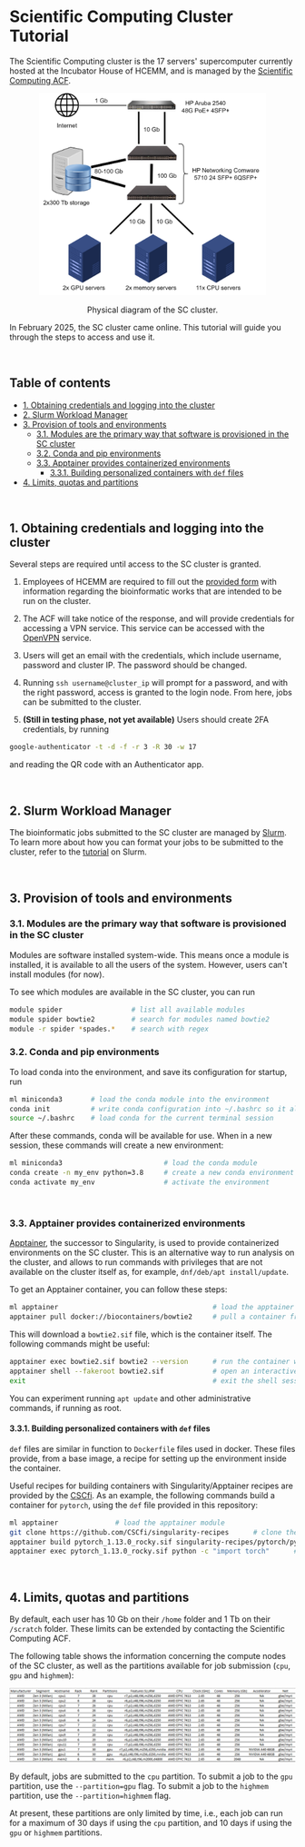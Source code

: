 # Scientific Computing Cluster Tutorial

The Scientific Computing cluster is the 17 servers' supercomputer currently hosted at the Incubator House of HCEMM, and is managed by the [Scientific Computing ACF](https://acf.hcemm.eu/acf/scientific-computing/).

<p align="center">
  <img src="./resources/physical_diagram.png" width="400" >
</p>
<p align="center">Physical diagram of the SC cluster.</p>

In February 2025, the SC cluster came online. This tutorial will guide you through the steps to access and use it.

<br>

## Table of contents

- [1. Obtaining credentials and logging into the cluster](#1-obtaining-credentials-and-logging-into-the-cluster)
- [2. Slurm Workload Manager](#2-slurm-workload-manager)
- [3. Provision of tools and environments](#3-provision-of-tools-and-environments)
  - [3.1. Modules are the primary way that software is provisioned in the SC cluster](#31-modules-are-the-primary-way-that-software-is-provisioned-in-the-sc-cluster)
  - [3.2. Conda and pip environments](#32-conda-and-pip-environments)
  - [3.3. Apptainer provides containerized environments](#33-apptainer-provides-containerized-environments)
    - [3.3.1. Building personalized containers with `def` files](#331-building-personalized-containers-with-def-files)
- [4. Limits, quotas and partitions](#4-limits-quotas-and-partitions)

<br>

## 1. Obtaining credentials and logging into the cluster

Several steps are required until access to the SC cluster is granted.

1. Employees of HCEMM are required to fill out the [provided form](https://docs.google.com/forms/d/e/1FAIpQLSdYtCZQcaFNFLVI64hxWyigVz31GuoSrcqIz3n_kalXVCFxlA/viewform?usp=pp_url&entry.598441848=1&entry.760391226=256+Gb&entry.175258676=No&entry.1787069197=I+will+be+performing+the+following+computational+tasks:+%0A-+e.g.,+MS/MS,+microbiomes,+RNA-Seq%0A-+e.g.,+MD+modelling,+DL+model+creation+and+prediction%0A%0AI+want+to+solve+the+research+question:+%0A-+e.g.,+Identify+differentially+expressed+genes+in+cancer+samples%0A%0AI+need+the+following+specific+packages/software:+%0A-+e.g.,+Python+3.8,+TensorFlow,+R+with+DESeq2%0A%0AI+have+the+following+additional+requirements:+%0A-+e.g.,+Custom+Python+library,+specific+version+of+a+tool,+large+temporary+storage%0A%0A(please+remove+the+non-relevant+sections)&entry.1260858631=No&entry.1316491120=No) with information regarding the bioinformatic works that are intended to be run on the cluster.

2. The ACF will take notice of the response, and will provide credentials for accessing a VPN service. This service can be accessed with the [OpenVPN](https://openvpn.net/) service.

3. Users will get an email with the credentials, which include username, password and cluster IP. The password should be changed.

4. Running `ssh username@cluster_ip` will prompt for a password, and with the right password, access is granted to the login node. From here, jobs can be submitted to the cluster.

5. **(Still in testing phase, not yet available)** Users should create 2FA credentials, by running
```bash
google-authenticator -t -d -f -r 3 -R 30 -w 17
``` 
and reading the QR code with an Authenticator app.

<br>

## 2. Slurm Workload Manager

The bioinformatic jobs submitted to the SC cluster are managed by [Slurm](https://slurm.schedmd.com/documentation.html). To learn more about how you can format your jobs to be submitted to the cluster, refer to the [tutorial](../slurm_tutorial/) on Slurm.

<br>

## 3. Provision of tools and environments

### 3.1. Modules are the primary way that software is provisioned in the SC cluster

Modules are software installed system-wide. This means once a module is installed, it is available to all the users of the system. However, users can't install modules (for now).

To see which modules are available in the SC cluster, you can run
```bash
module spider                 # list all available modules
module spider bowtie2         # search for modules named bowtie2
module -r spider *spades.*    # search with regex
```

### 3.2. Conda and pip environments

To load conda into the environment, and save its configuration for startup, run 
```bash
ml miniconda3       # load the conda module into the environment
conda init          # write conda configuration into ~/.bashrc so it always loads at start
source ~/.bashrc    # load conda for the current terminal session
```
After these commands, conda will be available for use. When in a new session, these commands will create a new environment:
```bash
ml miniconda3                         # load the conda module
conda create -n my_env python=3.8     # create a new conda environment
conda activate my_env                 # activate the environment
```

<br>

### 3.3. Apptainer provides containerized environments

[Apptainer](https://apptainer.org/), the successor to Singularity, is used to provide containerized environments on the SC cluster. This is an alternative way to run analysis on the cluster, and allows to run commands with privileges that are not available on the cluster itself as, for example, `dnf/deb/apt install/update`.

To get an Apptainer container, you can follow these steps:

```bash
ml apptainer                                      # load the apptainer module
apptainer pull docker://biocontainers/bowtie2     # pull a container from DockerHub
```

This will download a `bowtie2.sif` file, which is the container itself. The following commands might be useful:

```bash
apptainer exec bowtie2.sif bowtie2 --version      # run the container with a specific command
apptainer shell --fakeroot bowtie2.sif            # open an interactive shell session inside the container, as root
exit                                              # exit the shell session
```

You can experiment running `apt update` and other administrative commands, if running as root.

#### 3.3.1. Building personalized containers with `def` files

`def` files are similar in function to `Dockerfile` files used in docker. These files provide, from a base image, a recipe for setting up the environment inside the container.

Useful recipes for building containers with Singularity/Apptainer recipes are provided by the [CSCfi](https://github.com/CSCfi/singularity-recipes). As an example, the following commands build a container for `pytorch`, using the `def` file provided in this repository:

```bash
ml apptainer              # load the apptainer module
git clone https://github.com/CSCfi/singularity-recipes      # clone the CSCfi repository
apptainer build pytorch_1.13.0_rocky.sif singularity-recipes/pytorch/pytorch_1.13.0_rocky.def           # build a container from the DEF file
apptainer exec pytorch_1.13.0_rocky.sif python -c "import torch"      # run the container and check if pytorch is available
```


<br>

## 4. Limits, quotas and partitions

By default, each user has 10 Gb on their `/home` folder and 1 Tb on their `/scratch` folder. These limits can be extended by contacting the Scientific Computing ACF.

The following table shows the information concerning the compute nodes of the SC cluster, as well as the partitions available for job submission (`cpu`, `gpu` and `highmem`):

![Specs of compute nodes](resources/compute_nodes_specs.png)

By default, jobs are submitted to the `cpu` partition. To submit a job to the `gpu` partition, use the `--partition=gpu` flag. To submit a job to the `highmem` partition, use the `--partition=highmem` flag.

At present, these partitions are only limited by time, i.e., each job can run for a maximum of 30 days if using the `cpu` partition, and 10 days if using the `gpu` or `highmem` partitions.

